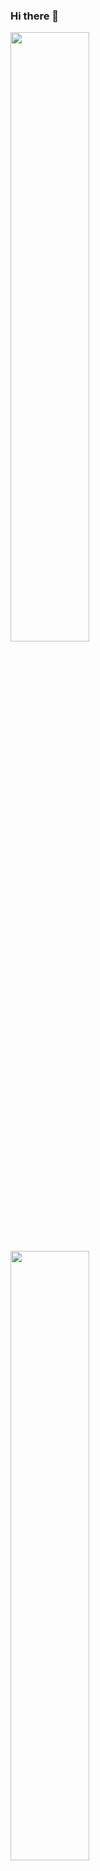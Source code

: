 ### Hi there 👋

<p align="left">
  <img height="50%" src ="https://github-readme-streak-stats.herokuapp.com?user=AlexGavrilov939&theme=darcula&hide_border=true&background=FFFFFF00">
  <img height="50%" width="auto" src ="https://github-readme-stats.vercel.app/api/top-langs/?username=AlexGavrilov939&layout=compact&hide_border=true&theme=darcula&bg_color=00000000&langs_count=6">
  <br>
  <img width="50%" src ="https://github-readme-stats.vercel.app/api?username=AlexGavrilov939&show_icons=true&count_private=true&theme=darcula&hide_border=true&hide=issues,contribs,prs,stars&bg_color=00000000">
</p>
